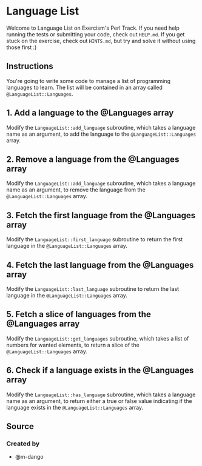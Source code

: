 # Language List

Welcome to Language List on Exercism's Perl Track.
If you need help running the tests or submitting your code, check out `HELP.md`.
If you get stuck on the exercise, check out `HINTS.md`, but try and solve it without using those first :)

## Instructions

You're going to write some code to manage a list of programming languages to learn.
The list will be contained in an array called `@LanguageList::Languages`.

## 1. Add a language to the @Languages array

Modify the `LanguageList::add_language` subroutine, which takes a language name as an argument, to add the language to the `@LanguageList::Languages` array.

## 2. Remove a language from the @Languages array

Modify the `LanguageList::add_language` subroutine, which takes a language name as an argument, to remove the language from the `@LanguageList::Languages` array.

## 3. Fetch the first language from the @Languages array

Modify the `LanguageList::first_language` subroutine to return the first language in the `@LanguageList::Languages` array.

## 4. Fetch the last language from the @Languages array

Modify the `LanguageList::last_language` subroutine to return the last language in the `@LanguageList::Languages` array.

## 5. Fetch a slice of languages from the @Languages array

Modify the `LanguageList::get_languages` subroutine, which takes a list of numbers for wanted elements, to return a slice of the `@LanguageList::Languages` array.

## 6. Check if a language exists in the @Languages array

Modify the `LanguageList::has_language` subroutine, which takes a language name as an argument, to return either a true or false value indicating if the language exists in the `@LanguageList::Languages` array.

## Source

### Created by

- @m-dango